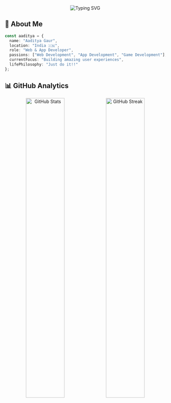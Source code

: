 
<div align="center">
  <img src="https://readme-typing-svg.herokuapp.com?font=Fira+Code&size=32&duration=2800&pause=2000&color=808080&center=true&vCenter=true&width=900&lines=Hi+%F0%9F%91%8B,+Hello+World+!" alt="Typing SVG" />
</div>


## 🎯 About Me

```typescript
const aaditya = {
  name: "Aaditya Gaur",
  location: "India 🇮🇳",
  role: "Web & App Developer",
  passions: ["Web Development", "App Development", "Game Development"],
  currentFocus: "Building amazing user experiences",
  lifePhilosophy: "Just do it!!"
};
```
## 📊 GitHub Analytics
<div align="center"> <!-- GitHub Stats -->

<img width="49%" src="https://github-readme-stats.vercel.app/api?username=aaditya2110&show_icons=true&hide_border=true&include_all_commits=true&count_private=true&title_color=FFFFFF&text_color=CCCCCC&icon_color=808080&bg_color=000000" alt="GitHub Stats"/>

<!-- GitHub Streak -->

<img width="49%" src="https://github-readme-streak-stats.herokuapp.com?user=aaditya2110&hide_border=true&background=000000&ring=808080&fire=808080&currStreakLabel=FFFFFF&sideNums=CCCCCC&currStreakNum=FFFFFF&sideLabels=808080&dates=666666" alt="GitHub Streak"/>


</div> 
